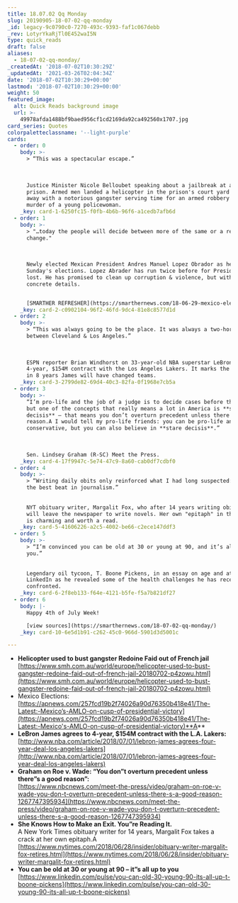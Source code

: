 ```yaml
---
title: 18.07.02 Qq Monday
slug: 20190905-18-07-02-qq-monday
_id: legacy-9c0790c0-7270-493c-9393-faf1c067debb
_rev: LotyrYkaRjTl0E452waI5N
type: quick_reads
draft: false
aliases:
  - 18-07-02-qq-monday/
_createdAt: '2018-07-02T10:30:29Z'
_updatedAt: '2021-03-26T02:04:34Z'
date: '2018-07-02T10:30:29+00:00'
lastmod: '2018-07-02T10:30:29+00:00'
weight: 50
featured_image:
  alt: Quick Reads background image
  url: >-
    49978afda1488bf9baed956cf1cd2169da92ca492560x1707.jpg
card_series: Quotes
colorpaletteclassname: '--light-purple'
cards:
  - order: 0
    body: >-
      > “This was a spectacular escape.”  
        
        
        
      Justice Minister Nicole Belloubet speaking about a jailbreak at a Paris
      prison. Armed men landed a helicopter in the prison's court yard and flew
      away with a notorious gangster serving time for an armed robbery and the
      murder of a young policewoman.
    _key: card-1-6250fc15-f0fb-4b6b-96f6-a1cedb7afb6d
  - order: 1
    body: >-
      > "…today the people will decide between more of the same or a real
      change."  
        
        
        
      Newly elected Mexican President Andres Manuel Lopez Obrador as he voted in
      Sunday's elections. Lopez Abrader has run twice before for President &
      lost. He has promised to clean up corruption & violence, but with few
      concrete details.


      [SMARTHER REFRESHER](https://smarthernews.com/18-06-29-mexico-elections/)
    _key: card-2-c0902104-96f2-46fd-9dc4-81e8c8577d1d
  - order: 2
    body: >-
      > “This was always going to be the place. It was always a two-horse race
      between Cleveland & Los Angeles.”  
        
        
        
      ESPN reporter Brian Windhorst on 33-year-old NBA superstar LeBron James
      4-year, $154M contract with the Los Angeles Lakers. It marks the 3rd time
      in 8 years James will have changed teams.
    _key: card-3-2799de82-69d4-40c3-82fa-0f1968e7cb5a
  - order: 3
    body: >-
      “I’m pro-life and the job of a judge is to decide cases before the court,
      but one of the concepts that really means a lot in America is **stare
      decisis** – that means you don’t overturn precedent unless there is a good
      reason.A I would tell my pro-life friends: you can be pro-life and
      conservative, but you can also believe in **stare decisis**.”  
        
        
        
      Sen. Lindsey Graham (R-SC) Meet the Press.
    _key: card-4-17f9947c-5e74-47c9-8a60-cab0df7cdbf0
  - order: 4
    body: >-
      > “Writing daily obits only reinforced what I had long suspected: It is
      the best beat in journalism.”  
        
        
      NYT obituary writer, Margalit Fox, who after 14 years writing obituaries
      will leave the newspaper to write novels. Her own "epitaph" in the paper
      is charming and worth a read.
    _key: card-5-41606226-a2c5-4002-be66-c2ece147ddf3
  - order: 5
    body: >-
      > “I’m convinced you can be old at 30 or young at 90, and it’s all up to
      you.”  
        
        
      Legendary oil tycoon, T. Boone Pickens, in an essay on age and attitude on
      LinkedIn as he revealed some of the health challenges he has recently
      confronted.
    _key: card-6-2f8eb133-f64e-4121-b5fe-f5a7b821df27
  - order: 6
    body: |-
      Happy 4th of July Week!

      [view sources](https://smarthernews.com/18-07-02-qq-monday/)
    _key: card-10-6e5d1b91-c262-45c0-966d-5901d3d5001c

---
```

* **Helicopter used to bust gangster Redoine Faid out of French jail**  
[https://www.smh.com.au/world/europe/helicopter-used-to-bust-gangster-redoine-faid-out-of-french-jail-20180702-p4zowu.html](https://www.smh.com.au/world/europe/helicopter-used-to-bust-gangster-redoine-faid-out-of-french-jail-20180702-p4zowu.html)
* Mexico Elections:  
[https://apnews.com/257fcd19b2f74026a90d76350b418e41/The-Latest:-Mexico’s-AMLO-on-cusp-of-presidential-victory](https://apnews.com/257fcd19b2f74026a90d76350b418e41/The-Latest:-Mexico's-AMLO-on-cusp-of-presidential-victory)**A**
* **LeBron James agrees to 4-year, $154M contract with the L.A. Lakers:**  
[http://www.nba.com/article/2018/07/01/lebron-james-agrees-four-year-deal-los-angeles-lakers](http://www.nba.com/article/2018/07/01/lebron-james-agrees-four-year-deal-los-angeles-lakers)
* **Graham on Roe v. Wade: “You don”t overturn precedent unless there”s a good reason”:**  
[https://www.nbcnews.com/meet-the-press/video/graham-on-roe-v-wade-you-don-t-overturn-precedent-unless-there-s-a-good-reason-1267747395934](https://www.nbcnews.com/meet-the-press/video/graham-on-roe-v-wade-you-don-t-overturn-precedent-unless-there-s-a-good-reason-1267747395934)
* **She Knows How to Make an Exit. You”re Reading It.**  
A New York Times obituary writer for 14 years, Margalit Fox takes a crack at her own epitaph.A [https://www.nytimes.com/2018/06/28/insider/obituary-writer-margalit-fox-retires.html](https://www.nytimes.com/2018/06/28/insider/obituary-writer-margalit-fox-retires.html)
* **You can be old at 30 or young at 90 – it”s all up to you** [https://www.linkedin.com/pulse/you-can-old-30-young-90-its-all-up-t-boone-pickens](https://www.linkedin.com/pulse/you-can-old-30-young-90-its-all-up-t-boone-pickens)